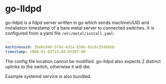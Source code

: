# go-lldpd

go-lldpd is a lldpd server written in go which sends machineUUID and installation timestamp of a bare metal server to connected switches.
It is configured from a yaml file `/etc/metal/install.yaml`:

```yaml
---
machineuuid: 3be6c846-57de-432a-b50e-61c6c559b6bb
timestamp: 2006-01-02T15:04:05Z07:00
```

The config file location cannot be modified.
go-lldpd also expects 2 distinct uplinks to the switch, otherwise it will die.

Example systemd service is also bundled.

